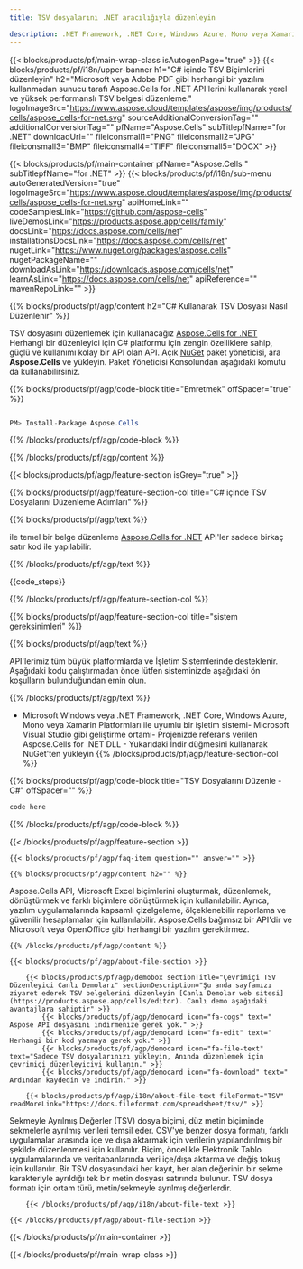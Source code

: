 ```yaml
---
title: TSV dosyalarını .NET aracılığıyla düzenleyin 

description: .NET Framework, .NET Core, Windows Azure, Mono veya Xamarin Platformlarında TSV belgesini düzenlemek için C# kaynak kodu.
---
```

{{< blocks/products/pf/main-wrap-class isAutogenPage="true" >}}
{{< blocks/products/pf/i18n/upper-banner h1="C# içinde TSV Biçimlerini düzenleyin" h2="Microsoft veya Adobe PDF gibi herhangi bir yazılım kullanmadan sunucu tarafı Aspose.Cells for .NET API\'lerini kullanarak yerel ve yüksek performanslı TSV belgesi düzenleme." logoImageSrc="https://www.aspose.cloud/templates/aspose/img/products/cells/aspose_cells-for-net.svg" sourceAdditionalConversionTag="" additionalConversionTag="" pfName="Aspose.Cells" subTitlepfName="for .NET" downloadUrl="" fileiconsmall1="PNG" fileiconsmall2="JPG" fileiconsmall3="BMP" fileiconsmall4="TIFF" fileiconsmall5="DOCX" >}}

{{< blocks/products/pf/main-container pfName="Aspose.Cells " subTitlepfName="for .NET" >}}
{{< blocks/products/pf/i18n/sub-menu autoGeneratedVersion="true" logoImageSrc="https://www.aspose.cloud/templates/aspose/img/products/cells/aspose_cells-for-net.svg" apiHomeLink="" codeSamplesLink="https://github.com/aspose-cells" liveDemosLink="https://products.aspose.app/cells/family" docsLink="https://docs.aspose.com/cells/net" installationsDocsLink="https://docs.aspose.com/cells/net" nugetLink="https://www.nuget.org/packages/aspose.cells" nugetPackageName="" downloadAsLink="https://downloads.aspose.com/cells/net" learnAsLink="https://docs.aspose.com/cells/net" apiReference="" mavenRepoLink="" >}}

{{% blocks/products/pf/agp/content h2="C# Kullanarak TSV Dosyası Nasıl Düzenlenir" %}}

TSV dosyasını düzenlemek için kullanacağız <a href="https://products.aspose.com/cells/net">Aspose.Cells for .NET</a> Herhangi bir düzenleyici için C# platformu için zengin özelliklere sahip, güçlü ve kullanımı kolay bir API olan API. Açık <a href="https://www.nuget.org/packages/aspose.cells">NuGet</a> paket yöneticisi, ara <b>Aspose.Cells</b> ve yükleyin. Paket Yöneticisi Konsolundan aşağıdaki komutu da kullanabilirsiniz.

{{% blocks/products/pf/agp/code-block title="Emretmek" offSpacer="true" %}}

```cs

PM> Install-Package Aspose.Cells


```

{{% /blocks/products/pf/agp/code-block %}}

{{% /blocks/products/pf/agp/content %}}

{{< blocks/products/pf/agp/feature-section isGrey="true" >}}

{{% blocks/products/pf/agp/feature-section-col title="C# içinde TSV Dosyalarını Düzenleme Adımları" %}}

{{% blocks/products/pf/agp/text %}}

 ile temel bir belge düzenleme
 [Aspose.Cells for .NET](https://products.aspose.com/cells/net) 
 API'ler sadece birkaç satır kod ile yapılabilir.

{{% /blocks/products/pf/agp/text %}}

{{code_steps}}

{{% /blocks/products/pf/agp/feature-section-col %}}

{{% blocks/products/pf/agp/feature-section-col title="sistem gereksinimleri" %}}

{{% blocks/products/pf/agp/text %}}

 API'lerimiz tüm büyük platformlarda ve İşletim Sistemlerinde desteklenir. Aşağıdaki kodu çalıştırmadan önce lütfen sisteminizde aşağıdaki ön koşulların bulunduğundan emin olun.

{{% /blocks/products/pf/agp/text %}}

- Microsoft Windows veya .NET Framework, .NET Core, Windows Azure, Mono veya Xamarin Platformları ile uyumlu bir işletim sistemi- Microsoft Visual Studio gibi geliştirme ortamı- Projenizde referans verilen Aspose.Cells for .NET DLL - Yukarıdaki İndir düğmesini kullanarak NuGet'ten yükleyin
{{% /blocks/products/pf/agp/feature-section-col %}}

{{% blocks/products/pf/agp/code-block title="TSV Dosyalarını Düzenle - C#" offSpacer="" %}}

```cs
code here


```

{{% /blocks/products/pf/agp/code-block %}}

{{< /blocks/products/pf/agp/feature-section >}}

    {{< blocks/products/pf/agp/faq-item question="" answer="" >}}
 

<!-- aboutfile Starts -->

    {{% blocks/products/pf/agp/content h2="" %}}

Aspose.Cells API, Microsoft Excel biçimlerini oluşturmak, düzenlemek, dönüştürmek ve farklı biçimlere dönüştürmek için kullanılabilir. Ayrıca, yazılım uygulamalarında kapsamlı çizelgeleme, ölçeklenebilir raporlama ve güvenilir hesaplamalar için kullanılabilir. Aspose.Cells bağımsız bir API'dir ve Microsoft veya OpenOffice gibi herhangi bir yazılım gerektirmez.    



    {{% /blocks/products/pf/agp/content %}}

    {{< blocks/products/pf/agp/about-file-section >}}

        {{< blocks/products/pf/agp/demobox sectionTitle="Çevrimiçi TSV Düzenleyici Canlı Demoları" sectionDescription="Şu anda sayfamızı ziyaret ederek TSV belgelerini düzenleyin [Canlı Demolar web sitesi](https://products.aspose.app/cells/editor). Canlı demo aşağıdaki avantajlara sahiptir" >}}
            {{< blocks/products/pf/agp/democard icon="fa-cogs" text=" Aspose API dosyasını indirmenize gerek yok." >}}
            {{< blocks/products/pf/agp/democard icon="fa-edit" text=" Herhangi bir kod yazmaya gerek yok." >}}
            {{< blocks/products/pf/agp/democard icon="fa-file-text" text="Sadece TSV dosyalarınızı yükleyin, Anında düzenlemek için çevrimiçi düzenleyiciyi kullanın." >}}
            {{< blocks/products/pf/agp/democard icon="fa-download" text=" Ardından kaydedin ve indirin." >}}

        {{< blocks/products/pf/agp/i18n/about-file-text fileFormat="TSV" readMoreLink="https://docs.fileformat.com/spreadsheet/tsv/" >}}
Sekmeyle Ayrılmış Değerler (TSV) dosya biçimi, düz metin biçiminde sekmelerle ayrılmış verileri temsil eder. CSV'ye benzer dosya formatı, farklı uygulamalar arasında içe ve dışa aktarmak için verilerin yapılandırılmış bir şekilde düzenlenmesi için kullanılır. Biçim, öncelikle Elektronik Tablo uygulamalarında ve veritabanlarında veri içe/dışa aktarma ve değiş tokuş için kullanılır. Bir TSV dosyasındaki her kayıt, her alan değerinin bir sekme karakteriyle ayrıldığı tek bir metin dosyası satırında bulunur. TSV dosya formatı için ortam türü, metin/sekmeyle ayrılmış değerlerdir. 

        {{< /blocks/products/pf/agp/i18n/about-file-text >}}

    {{< /blocks/products/pf/agp/about-file-section >}}

<!-- aboutfile Ends -->



{{< /blocks/products/pf/main-container >}}
    
{{< /blocks/products/pf/main-wrap-class >}}
